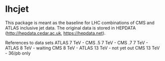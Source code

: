 # lhcjet
This package is meant as the baseline for LHC combinations of CMS and ATLAS inclusive jet data. The original data is stored in HEPDATA (http://hepdata.cedar.ac.uk, https://hepdata.net).

References to data sets
ATLAS  7 TeV - 
CMS .5 7 TeV -
CMS .7 7 TeV -
ATLAS  8 TeV - waiting
CMS    8 TeV -
ATLAS 13 TeV - not yet out
CMS   13 TeV - 36/pb only